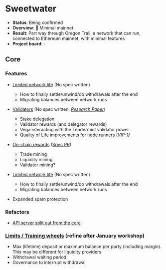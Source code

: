 # Sweetwater

* **Status**: Being confirmed
* **Overview**:  Minimal mainnet
* **Result**: Part way through Oregon Trail, a network that can run, connected to Ethereum mainnet, with minimal features
* **Project board**: -

## Core

### Features
- [Limited network life](https://github.com/orgs/vegaprotocol/projects/70) (No spec written)
  - How to finally settle/unwind/do withdrawals after the end
  - Migrating balances between network runs 
- [Validators](https://github.com/orgs/vegaprotocol/projects/65) (No spec written, _[Research Paper](https://github.com/vegaprotocol/research-internal/blob/master/validator_rewards/ValPol.pdf)_)
  - Stake delegation
  - Validator rewards (and delegator rewards)
  - Vega interacting with the Tendermint validator power
  - Quality of Life improvements for node runners (_[VIP-1](https://github.com/vegaprotocol/VIPs/pull/1))_
- [On-chain rewards](https://github.com/vegaprotocol/research-internal/issues/197) ([Spec PR](https://github.com/vegaprotocol/specs/pull/517))
  - Trade mining
  - Liquidity mining
  - Validator mining?
- [Limited network life](https://github.com/orgs/vegaprotocol/projects/70) (No spec written)
  - How to finally settle/unwind/do withdrawals after the end
  - Migrating balances between network runs 

 - Expanded spam protection

### Refactors
- [API server split out from the core](https://github.com/orgs/vegaprotocol/projects/56)

### [Limits / Training wheels](https://github.com/orgs/vegaprotocol/projects/44) (refine after January workshop)
 - Max (lifetime) deposit or maximum balance per party (including margin). This may be different for liquidity providers.
 - Withdrawal waiting period
 - Governance to interrupt withdrawal
